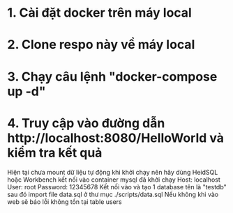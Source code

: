 # 1. Cài đặt docker trên máy local
# 2. Clone respo này về máy local
# 3. Chạy câu lệnh "docker-compose up -d"
# 4. Truy cập vào đường dẫn http://localhost:8080/HelloWorld và kiểm tra kết quả

Hiện tại chưa mount dữ liệu tự động khi khởi chạy nên hãy dùng HeidSQL hoặc Workbench kết nối vào container mysql đã khởi chạy
Host: localhost
User: root
Password: 12345678
Kết nối vào và tạo 1 database tên là "testdb" sau đó import file data.sql ở thư mục ./scripts/data.sql
Nếu không khi vào web sẽ báo lỗi không tồn tại table users
